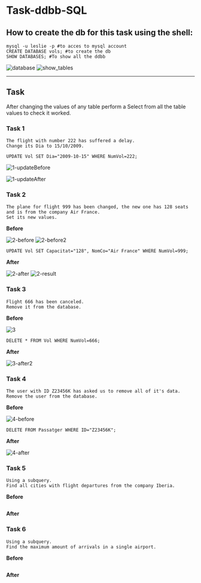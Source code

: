 # Task-ddbb-SQL

## How to create the db for this task using the shell:

```shell
mysql -u leslie -p #to acces to mysql account
CREATE DATABASE vols; #to create the db
SHOW DATABASES; #To show all the ddbb
```

![database](https://user-images.githubusercontent.com/91556932/167886717-054e72c9-311a-4fe4-9dbf-bef3e4cb821c.png)
![show_tables](https://user-images.githubusercontent.com/91556932/168091163-17d5652f-c64a-4e60-a352-ccb0ec35affc.png)

---

## Task

After changing the values of any table perform a Select from all the table values to check it worked.

### Task 1 

    The flight with number 222 has suffered a delay.
    Change its Dia to 15/10/2009.
    
```mysql
UPDATE Vol SET Dia="2009-10-15" WHERE NumVol=222;
```
    
![1-updateBefore](https://user-images.githubusercontent.com/91556932/168100964-abe3b4dd-9ddc-41cd-83b5-bd246ab9a0d8.png)

![1-updateAfter](https://user-images.githubusercontent.com/91556932/168100990-7c194f27-73af-44e5-8073-c5997cb2f04c.png)

### Task 2

    The plane for flight 999 has been changed, the new one has 128 seats and is from the company Air France.
    Set its new values.
    
**Before**

![2-before](https://user-images.githubusercontent.com/91556932/168103163-24f399c4-ad6a-4ec6-ab39-e6bcbd8b807c.png)
![2-before2](https://user-images.githubusercontent.com/91556932/168103173-2a278dab-cb28-443e-8549-504f472d740e.png)

```mysql
UPDATE Vol SET Capacitat="128", NomCo="Air France" WHERE NumVol=999;
```

**After**

![2-after](https://user-images.githubusercontent.com/91556932/168106982-bf385337-e0cc-493a-866c-0c91f31d1d32.png)
![2-result](https://user-images.githubusercontent.com/91556932/168106995-f5918c93-13b0-4a32-85af-5dd975b2ff0c.png)



### Task 3

    Flight 666 has been canceled.
    Remove it from the database.

**Before**

![3](https://user-images.githubusercontent.com/91556932/168107547-d9c1fea5-5c4b-406c-abdd-8e79f4dcf927.png)

```mysql
DELETE * FROM Vol WHERE NumVol=666;

```

**After**

![3-after2](https://user-images.githubusercontent.com/91556932/168108299-73cf8f02-c990-430e-9518-20d9d75faa1f.png)


### Task 4

    The user with ID Z23456K has asked us to remove all of it's data.
    Remove the user from the database.
    
**Before**

![4-before](https://user-images.githubusercontent.com/91556932/168112216-dd5928fc-d8b5-4d7d-ac6c-342df844cfea.png)

```mysql
DELETE FROM Passatger WHERE ID="Z23456K";
```

**After**

![4-after](https://user-images.githubusercontent.com/91556932/168111552-d2f3fc91-55d7-448c-82c1-36ed36c2a233.png)



### Task 5

    Using a subquery.
    Find all cities with flight departures from the company Iberia.

**Before**

```mysql

```

**After**


### Task 6

    Using a subquery.
    Find the maximum amount of arrivals in a single airport.
    
**Before**

```mysql
```

**After**


